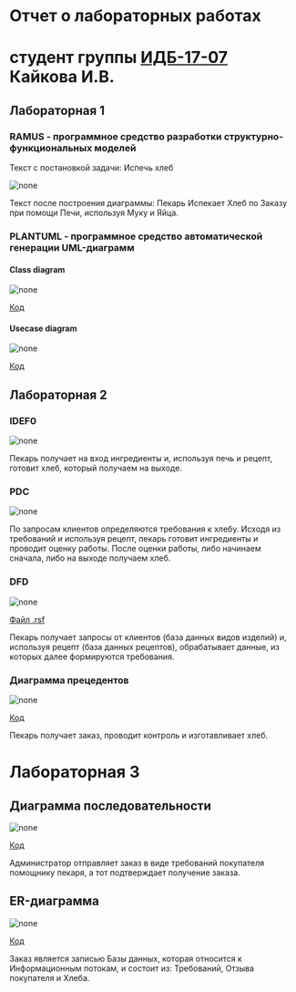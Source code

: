 # Отчет о лабораторных работах
# студент группы [ИДБ-17-07](https://github.com/stankin/design-part-1/wiki/list-idb-17-07) Кайкова И.В.

## Лабораторная 1

### RAMUS - программное средство разработки структурно-функциональных моделей
Текст с постановкой задачи: Испечь хлеб

![none](https://github.com/IrinaKaykova/kaikovaaIV.github.io/blob/master/%D0%9B%D0%B0%D0%B1%D0%BE%D1%80%D0%B0%D1%82%D0%BE%D1%80%D0%BD%D0%B0%D1%8F%201/%D0%A0%D0%B8%D1%81%D1%83%D0%BD%D0%BE%D0%BA%201.PNG)

Текст после построения диаграммы: Пекарь Испекает Хлеб по Заказу при помощи Печи, используя Муку и Яйца.

### PLANTUML - программное средство автоматической генерации UML-диаграмм
#### Class diagram
![none](https://github.com/IrinaKaykova/kaikovaaIV.github.io/blob/master/%D0%9B%D0%B0%D0%B1%D0%BE%D1%80%D0%B0%D1%82%D0%BE%D1%80%D0%BD%D0%B0%D1%8F%201/%D0%A0%D0%B8%D1%81%D1%83%D0%BD%D0%BE%D0%BA%202.PNG)

[Код](https://github.com/IrinaKaykova/kaikovaaIV.github.io/blob/master/%D0%9B%D0%B0%D0%B1%D0%BE%D1%80%D0%B0%D1%82%D0%BE%D1%80%D0%BD%D0%B0%D1%8F%201/%D0%A2%D0%B5%D0%BA%D1%81%D1%82%D0%BE%D0%B2%D1%8B%D0%B9%20%D0%B4%D0%BE%D0%BA%D1%83%D0%BC%D0%B5%D0%BD%D1%82%201.txt)

#### Usecase diagram
![none](https://github.com/IrinaKaykova/kaikovaaIV.github.io/blob/master/%D0%9B%D0%B0%D0%B1%D0%BE%D1%80%D0%B0%D1%82%D0%BE%D1%80%D0%BD%D0%B0%D1%8F%201/%D0%A0%D0%B8%D1%81%D1%83%D0%BD%D0%BE%D0%BA%203.PNG)

[Код](https://github.com/IrinaKaykova/kaikovaaIV.github.io/blob/master/%D0%9B%D0%B0%D0%B1%D0%BE%D1%80%D0%B0%D1%82%D0%BE%D1%80%D0%BD%D0%B0%D1%8F%201/%D0%A2%D0%B5%D0%BA%D1%81%D1%82%D0%BE%D0%B2%D1%8B%D0%B9%20%D0%B4%D0%BE%D0%BA%D1%83%D0%BC%D0%B5%D0%BD%D1%82%202.txt)

## Лабораторная 2

### IDEF0

![none](https://github.com/IrinaKaykova/kaikovaaIV.github.io/blob/master/%D0%9B%D0%B0%D0%B1%D0%BE%D1%80%D0%B0%D1%82%D0%BE%D1%80%D0%BD%D0%B0%D1%8F%202/%D0%A0%D0%B8%D1%81%D1%83%D0%BD%D0%BE%D0%BA%201.PNG)

Пекарь получает на вход ингредиенты и, используя печь и рецепт, готовит хлеб, который получаем на выходе.

### PDC

![none](https://github.com/IrinaKaykova/kaikovaaIV.github.io/blob/master/%D0%9B%D0%B0%D0%B1%D0%BE%D1%80%D0%B0%D1%82%D0%BE%D1%80%D0%BD%D0%B0%D1%8F%202/%D0%A0%D0%B8%D1%81%D1%83%D0%BD%D0%BE%D0%BA%202.PNG)

По запросам клиентов определяются требования к хлебу. Исходя из требований и используя рецепт, пекарь готовит ингредиенты и проводит оценку работы. После оценки работы, либо начинаем сначала, либо на выходе получаем хлеб.

### DFD

![none](https://github.com/IrinaKaykova/kaikovaaIV.github.io/blob/master/%D0%9B%D0%B0%D0%B1%D0%BE%D1%80%D0%B0%D1%82%D0%BE%D1%80%D0%BD%D0%B0%D1%8F%202/%D0%A0%D0%B8%D1%81%D1%83%D0%BD%D0%BE%D0%BA%203.PNG)

[Файл .rsf](https://github.com/IrinaKaykova/kaikovaaIV.github.io/blob/master/%D0%9B%D0%B0%D0%B1%D0%BE%D1%80%D0%B0%D1%82%D0%BE%D1%80%D0%BD%D0%B0%D1%8F%202/Ramus.rsf)

Пекарь получает запросы от клиентов (база данных видов изделий) и, используя рецепт (база данных рецептов), обрабатывает данные, из которых далее формируются требования. 

### Диаграмма прецедентов

![none](https://github.com/IrinaKaykova/kaikovaaIV.github.io/blob/master/%D0%9B%D0%B0%D0%B1%D0%BE%D1%80%D0%B0%D1%82%D0%BE%D1%80%D0%BD%D0%B0%D1%8F%202/%D0%A0%D0%B8%D1%81%D1%83%D0%BD%D0%BE%D0%BA%204.PNG)

[Код](https://github.com/IrinaKaykova/kaikovaaIV.github.io/blob/master/%D0%9B%D0%B0%D0%B1%D0%BE%D1%80%D0%B0%D1%82%D0%BE%D1%80%D0%BD%D0%B0%D1%8F%202/%D0%9A%D0%BE%D0%B4.txt)

Пекарь получает заказ, проводит контроль и изготавливает хлеб.

# Лабораторная 3

## Диаграмма последовательности
![none](https://github.com/IrinaKaykova/kaikovaaIV.github.io/blob/master/%D0%9B%D0%B0%D0%B1%D0%BE%D1%80%D0%B0%D1%82%D0%BE%D1%80%D0%BD%D0%B0%D1%8F%203/%D0%A0%D0%B8%D1%81%D1%83%D0%BD%D0%BE%D0%BA%201.PNG)

[Код](https://github.com/IrinaKaykova/kaikovaaIV.github.io/blob/master/%D0%9B%D0%B0%D0%B1%D0%BE%D1%80%D0%B0%D1%82%D0%BE%D1%80%D0%BD%D0%B0%D1%8F%203/%D0%9A%D0%BE%D0%B4%201.txt)

Администратор отправляет заказ в виде требований покупателя помощнику пекаря, а тот подтверждает получение заказа.

## ER-диаграмма
![none](https://github.com/IrinaKaykova/kaikovaaIV.github.io/blob/master/%D0%9B%D0%B0%D0%B1%D0%BE%D1%80%D0%B0%D1%82%D0%BE%D1%80%D0%BD%D0%B0%D1%8F%203/%D0%A0%D0%B8%D1%81%D1%83%D0%BD%D0%BE%D0%BA%202.PNG)

[Код](https://github.com/IrinaKaykova/kaikovaaIV.github.io/blob/master/%D0%9B%D0%B0%D0%B1%D0%BE%D1%80%D0%B0%D1%82%D0%BE%D1%80%D0%BD%D0%B0%D1%8F%203/%D0%9A%D0%BE%D0%B4%202.txt)

Заказ является записью Базы данных, которая относится к Информационным потокам, и состоит из: Требований, Отзыва покупателя и Хлеба.
